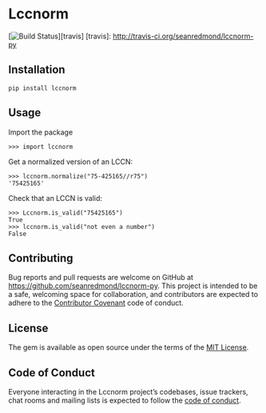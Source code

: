 # Lccnorm

[![Build Status](http://img.shields.io/travis/seanredmond/lccnorm-py.svg)][travis]
[travis]: http://travis-ci.org/seanredmond/lccnorm-py

## Installation

    pip install lccnorm
    
## Usage

Import the package

    >>> import lccnorm

Get a normalized version of an LCCN:

    >>> lccnorm.normalize("75-425165//r75")
    '75425165'
     
Check that an LCCN is valid:

    >>> Lccnorm.is_valid("75425165")
    True
    >>> lccnorm.is_valid("not even a number")
    False

## Contributing

Bug reports and pull requests are welcome on GitHub at https://github.com/seanredmond/lccnorm-py. This project is intended to be a safe, welcoming space for collaboration, and contributors are expected to adhere to the [Contributor Covenant](http://contributor-covenant.org) code of conduct.

## License

The gem is available as open source under the terms of the [MIT License](https://opensource.org/licenses/MIT).

## Code of Conduct

Everyone interacting in the Lccnorm project’s codebases, issue trackers, chat rooms and mailing lists is expected to follow the [code of conduct](https://github.com/seanredmond/lccnorm-py/blob/master/CODE_OF_CONDUCT.md).
